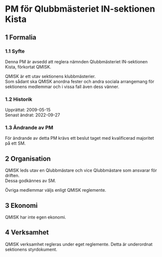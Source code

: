 # PM för Qlubbmästeriet IN-sektionen Kista

## 1 Formalia

### 1.1 Syfte

Denna PM är avsedd att reglera nämnden Qlubbmästeriet IN-sektionen Kista, förkortat QMISK.

QMISK är ett utav sektionens klubbmästerier.  
Som sådant ska QMISK anordna fester och andra sociala arrangemang för sektionens medlemmar och i vissa fall även dess vänner.

### 1.2 Historik

Upprättat: 2009-05-15  
Senast ändrat: 2022-09-27

### 1.3 Ändrande av PM

För ändrande av detta PM krävs ett beslut taget med kvalificerad majoritet på ett SM.

## 2 Organisation

QMISK leds utav en Qlubbmästare och vice Qlubbmästare som ansvarar för driften.  
Dessa godkännes av SM.

Övriga medlemmar väljs enligt QMISK reglemente.

## 3 Ekonomi

QMISK har inte egen ekonomi.

## 4 Verksamhet

QMISK verksamhet regleras under eget reglemente.
Detta är underordnat sektionens styrdokument.
